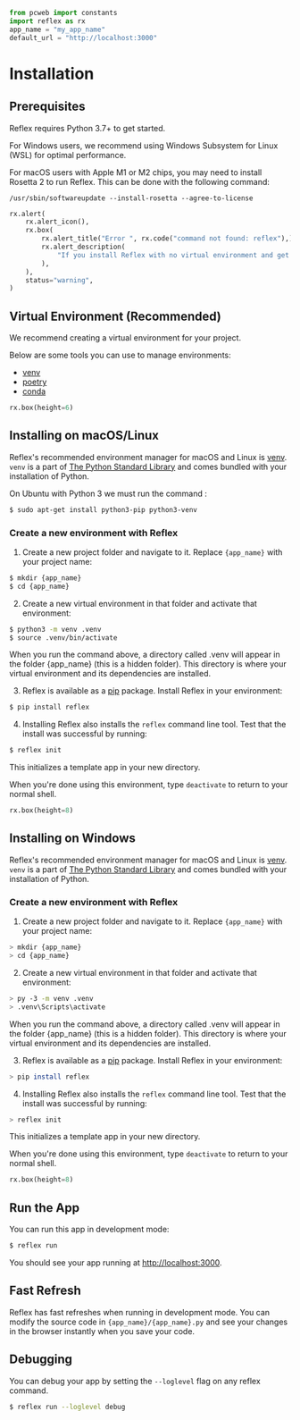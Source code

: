 ```python exec
from pcweb import constants
import reflex as rx
app_name = "my_app_name"
default_url = "http://localhost:3000"
```

# Installation

## Prerequisites

Reflex requires Python 3.7+ to get started.

For Windows users, we recommend using Windows Subsystem for Linux (WSL) for optimal performance.

For macOS users with Apple M1 or M2 chips, you may need to install Rosetta 2 to run Reflex. 
This can be done with the following command:
    
`/usr/sbin/softwareupdate --install-rosetta --agree-to-license`


```python eval
rx.alert(
    rx.alert_icon(),
    rx.box(
        rx.alert_title("Error ", rx.code("command not found: reflex"),),
        rx.alert_description(
            "If you install Reflex with no virtual environment and get this error it means your PATH cannot find the reflex package. A virtual environment should solve this problem, or you can try running ", rx.code("python3 -m"), " before the reflex command.",
        ),
    ),
    status="warning",
)
```


## Virtual Environment (Recommended)

We recommend creating a virtual environment for your project.

Below are some tools you can use to manage environments:

- [venv]({constants.VENV_URL})
- [poetry]({constants.POETRY_URL})
- [conda]({constants.CONDA_URL})

```python eval
rx.box(height=6)
```



## Installing on macOS/Linux

Reflex's recommended environment manager for macOS and Linux is [venv]({constants.VENV_URL}). `venv` is a part of [The Python Standard Library]({constants.PYTHON_STANDARD_LIBRARY}) and comes bundled with your installation of Python. 


On Ubuntu with Python 3 we must run the command :

```bash
$ sudo apt-get install python3-pip python3-venv
```


### Create a new environment with Reflex

1. Create a new project folder and navigate to it. Replace `{app_name}` with your project name:

```bash
$ mkdir {app_name}
$ cd {app_name}
```

2. Create a new virtual environment in that folder and activate that environment:

```bash
$ python3 -m venv .venv
$ source .venv/bin/activate
```

When you run the command above, a directory called .venv will appear in the folder {app_name} (this is a hidden folder). This directory is where your virtual environment and its dependencies are installed.



3. Reflex is available as a [pip](constants.PIP_URL) package. Install Reflex in your environment:

```bash
$ pip install reflex
```

4. Installing Reflex also installs the `reflex` command line tool. Test that the install was successful by running:

```bash
$ reflex init
```

This initializes a template app in your new directory.

When you're done using this environment, type `deactivate` to return to your normal shell.



```python eval
rx.box(height=8)
```




## Installing on Windows

Reflex's recommended environment manager for macOS and Linux is [venv]({constants.VENV_URL}). `venv` is a part of [The Python Standard Library]({constants.PYTHON_STANDARD_LIBRARY}) and comes bundled with your installation of Python. 



### Create a new environment with Reflex

1. Create a new project folder and navigate to it. Replace `{app_name}` with your project name:

```bash
> mkdir {app_name}
> cd {app_name}
```

2. Create a new virtual environment in that folder and activate that environment:

```bash
> py -3 -m venv .venv
> .venv\Scripts\activate
```

When you run the command above, a directory called .venv will appear in the folder {app_name} (this is a hidden folder). This directory is where your virtual environment and its dependencies are installed.


3. Reflex is available as a [pip](constants.PIP_URL) package. Install Reflex in your environment:

```bash
> pip install reflex
```

4. Installing Reflex also installs the `reflex` command line tool. Test that the install was successful by running:

```bash
> reflex init
```

This initializes a template app in your new directory.

When you're done using this environment, type `deactivate` to return to your normal shell.



```python eval
rx.box(height=8)
```



## Run the App

You can run this app in development mode:

```bash
$ reflex run
```

You should see your app running at [http://localhost:3000](http://localhost:3000).


## Fast Refresh

Reflex has fast refreshes when running in development mode. You can modify the source code in `{app_name}/{app_name}.py` and see your changes in the browser instantly when you save your code.

## Debugging

You can debug your app by setting the `--loglevel` flag on any reflex command.

```bash
$ reflex run --loglevel debug
```
